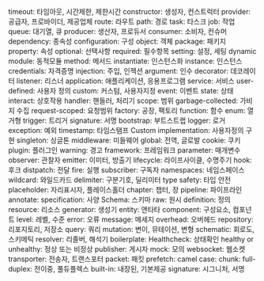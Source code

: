 timeout: 타임아웃, 시간제한, 제한시간
constructor: 생성자, 컨스트럭터
provider: 공급자, 프로바이더, 제공업체
route: 라우트
path: 경로
task: 타스크
job: 작업
queue: 대기열, 큐
producer: 생산자, 프로듀서
consumer: 소비자, 컨슈머
dependency: 종속성
configuration: 구성
object: 객체
package: 패키지
property: 속성
optional: 선택사항
required: 필수항목
setting: 설정, 세팅
dynamic module: 동적모듈
method: 메서드
instantiate: 인스턴스화
instance: 인스턴스
credentials: 자격증명
injection: 주입, 인젝션
argument: 인수
decorator: 데코레이터
listener: 리스너
application: 애플리케이션, 응용프로그램
service: 서비스
user-defined: 사용자 정의
custom: 커스텀, 사용자지정
event: 이벤트
state: 상태
interact: 상호작용
handler: 핸들러, 처리기
scope: 범위
garbage-collected: 가비지 수집
request-scoped: 요청범위
factory: 공장, 팩토리
function: 함수
enum: 열거형
trigger: 트리거
signature: 서명
bootstrap: 부트스트랩
logger: 로거
exception: 예외
timestamp: 타임스탬프
Custom implementation: 사용자정의 구현
singleton: 싱글톤
middleware: 미들웨어
global: 전역, 글로발
cookie: 쿠키
plugin: 플러그인
warning: 경고
framework: 프레임워크
parameter: 매개변수
observer: 관찰자
emitter: 이미터, 방출기
lifecycle: 라이프사이클, 수명주기
hook: 후크
distpatch: 전달
fire: 실행
subscriber: 구독자
namespaces: 네임스페이스
wildcard: 와일드카드
delimiter: 구분기호, 딜리미터
type safety: 타입 안전
placeholder: 자리표시자, 플레이스홀더
chapter: 챕터, 장
pipeline: 파이프라인
annotate:
specification: 사양
Schema: 스키마
raw: 원시
definition: 정의
resource: 리소스
generator: 생성기
entity: 앤타타
component: 구성요소, 컴포넌트
level: 레벨, 수준
error: 오류
message: 메세지
overhead: 오버헤드
repository: 리포지토리, 저장소
query: 쿼리
mutation: 변이, 뮤테이션, 변형
schematic: 회로도, 스키메틱
resolver: 리졸버, 해석기
boilerplate:
Healthcheck: 상태확인
healthy or unhealthy: 정상 또는 비정상
publisher: 게시자
mock: 모의
websocket: 웹소켓
transporter: 전송자, 트랜스포터
packet: 패킷
prefetch:
camel case:
chunk:
full-duplex: 전이중, 풀듀플렉스
built-in: 내장된, 기본제공
signature: 시그니처, 서명
